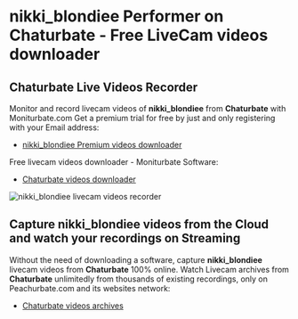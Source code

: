 # nikki_blondiee Performer on Chaturbate - Free LiveCam videos downloader

## Chaturbate Live Videos Recorder

Monitor and record livecam videos of **nikki_blondiee** from **Chaturbate** with Moniturbate.com
Get a premium trial for free by just and only registering with your Email address:
* [nikki_blondiee Premium videos downloader](https://moniturbate.com/request-demo-licence-key.html)

Free livecam videos downloader - Moniturbate Software:
* [Chaturbate videos downloader](https://moniturbate.com/moniturbate-download-software.html)

![nikki_blondiee livecam videos recorder](https://peachurnet.com/templates/moniturbate-software.png)


## Capture nikki_blondiee videos from the Cloud and watch your recordings on Streaming

Without the need of downloading a software, capture **nikki_blondiee** livecam videos from **Chaturbate** 100% online.
Watch Livecam archives from **Chaturbate** unlimitedly from thousands of existing recordings, only on Peachurbate.com and its websites network:
* [Chaturbate videos archives](https://peachurnet.com/)